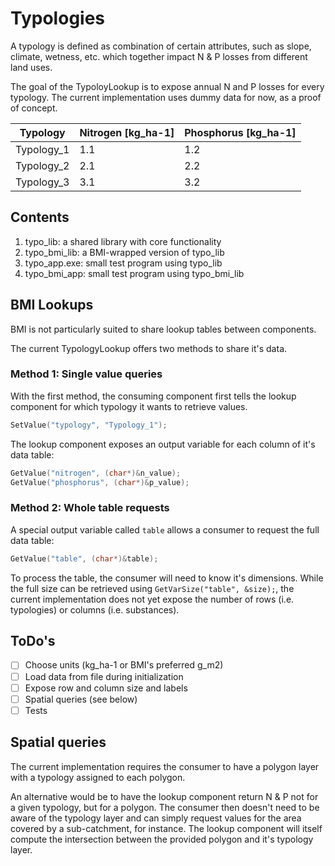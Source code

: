 # Typologies

A typology is defined as combination of certain attributes, such as slope, climate, wetness, etc. which together impact N & P losses from different land uses.

The goal of the TypoloyLookup is to expose annual N and P losses for every typology. The current implementation uses dummy data for now, as a proof of concept.

| Typology   | Nitrogen [kg_ha-1] | Phosphorus [kg_ha-1] |
| ---------- | ------------------ | -------------------- |
| Typology_1 | 1.1                | 1.2                  |
| Typology_2 | 2.1                | 2.2                  |
| Typology_3 | 3.1                | 3.2                  |

## Contents

1. typo_lib: a shared library with core functionality
2. typo_bmi_lib: a BMI-wrapped version of typo_lib
3. typo_app.exe: small test program using typo_lib
4. typo_bmi_app: small test program using typo_bmi_lib

## BMI Lookups

BMI is not particularly suited to share lookup tables between components.

The current TypologyLookup offers two methods to share it's data.

### Method 1: Single value queries

With the first method, the consuming component first tells the lookup component for which typology it wants to retrieve values.

```c++
SetValue("typology", "Typology_1");
```

The lookup component exposes an output variable for each column of it's data table:

```c++
GetValue("nitrogen", (char*)&n_value);
GetValue("phosphorus", (char*)&p_value);
```

### Method 2: Whole table requests

A special output variable called `table` allows a consumer to request the full data table:

```c++
GetValue("table", (char*)&table);
```

To process the table, the consumer will need to know it's dimensions. While the full size can be retrieved using `GetVarSize("table", &size);`, the current implementation does not yet expose the number of rows (i.e. typologies) or columns (i.e. substances). 

## ToDo's

- [ ] Choose units (kg_ha-1 or BMI's preferred g_m2)
- [ ] Load data from file during initialization
- [ ] Expose row and column size and labels
- [ ] Spatial queries (see below)
- [ ] Tests

## Spatial queries

The current implementation requires the consumer to have a polygon layer with a typology assigned to each polygon.

An alternative would be to have the lookup component return N & P not for a given typology, but for a polygon. The consumer then doesn't need to be aware of the typology layer and can simply request values for the area covered by a sub-catchment, for instance. The lookup component will itself compute the intersection between the provided polygon and it's typology layer.



